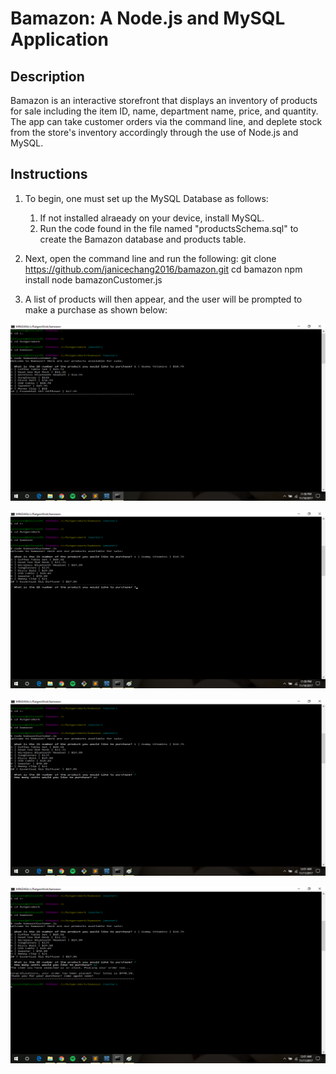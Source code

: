 <h1>Bamazon: A Node.js and MySQL Application</h1>



<h2>Description</h2>
<p>Bamazon is an interactive storefront that displays an inventory of products for sale including the item ID, name, department name, price, and quantity. The app can take customer orders via the command line, and deplete stock from the store's inventory accordingly through the use of Node.js and MySQL.</p>


<h2>Instructions</h2>

1. To begin, one must set up the MySQL Database as follows:
	1. If not installed alraeady on your device, install MySQL.
	2. Run the code found in the file named "productsSchema.sql" to create the Bamazon database and products table.

2. Next, open the command line and run the following:
	git clone https://github.com/janicechang2016/bamazon.git
	cd bamazon
	npm install
	node bamazonCustomer.js

3. A list of products will then appear, and the user will be prompted to make a purchase as shown below:

![bamazon1](/screenshots/bamazon1.png)

![bamazon2](/screenshots/bamazon2.png)

![bamazon3](/screenshots/bamazon3.png)

![bamazon4](/screenshots/bamazon4.png)